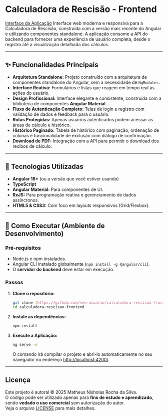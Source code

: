 # Calculadora de Rescisão - Frontend

[Interface da Aplicação](https://imgur.com/gallery/site-de-calcular-rescis-o-trabalhista-sai-justo-GdIh6va) Interface web moderna e responsiva para a Calculadora de Rescisão, construída com a versão mais recente do Angular e utilizando componentes standalone. A aplicação consome a API do backend para fornecer uma experiência de usuário completa, desde o registro até a visualização detalhada dos cálculos.

---

## ✨ Funcionalidades Principais

* **Arquitetura Standalone:** Projeto construído com a arquitetura de componentes standalone do Angular, sem a necessidade de `NgModules`.
* **Interface Reativa:** Formulários e listas que reagem em tempo real às ações do usuário.
* **Design Profissional:** Interface elegante e consistente, construída com a biblioteca de componentes **Angular Material**.
* **Fluxo de Autenticação Completo:** Telas de login e registro com validação de dados e feedback para o usuário.
* **Rotas Protegidas:** Apenas usuários autenticados podem acessar as áreas de cálculo e histórico.
* **Histórico Paginado:** Tabela de histórico com paginação, ordenação de colunas e funcionalidade de exclusão com diálogo de confirmação.
* **Download de PDF:** Integração com a API para permitir o download dos recibos de cálculo.

---

## 🚀 Tecnologias Utilizadas

* **Angular 18+** (ou a versão que você estiver usando)
* **TypeScript**
* **Angular Material:** Para componentes de UI.
* **RxJS:** Para programação reativa e gerenciamento de dados assíncronos.
* **HTML5 & CSS3:** Com foco em layouts responsivos (Grid/Flexbox).

---

## 🏁 Como Executar (Ambiente de Desenvolvimento)

### Pré-requisitos

* Node.js e npm instalados.
* Angular CLI instalado globalmente (`npm install -g @angular/cli`).
* O **servidor do backend** deve estar em execução.

### Passos

1.  **Clone o repositório:**
    ```bash
    git clone [https://github.com/seu-usuario/calculadora-rescisao-frontend.git](https://github.com/seu-usuario/calculadora-rescisao-frontend.git)
    cd calculadora-rescisao-frontend
    ```

2.  **Instale as dependências:**
    ```bash
    npm install
    ```

3.  **Execute a Aplicação:**
    ```bash
    ng serve -o
    ```
    O comando irá compilar o projeto e abri-lo automaticamente no seu navegador no endereço [http://localhost:4200/](http://localhost:4200/).

---

## Licença
Este projeto é autoral © 2025 Matheus Nisholas Rocha da Silva.  
O código pode ser utilizado apenas para **fins de estudo e aprendizado**, sendo **vedado o uso comercial** sem autorização do autor.  
Veja o arquivo [LICENSE](./LICENSE) para mais detalhes.

